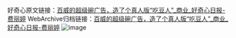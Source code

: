 好奇心原文链接：[百威的超级碗广告，造了个真人版“吃豆人”_商业_好奇心日报-费丽婷](https://www.qdaily.com/articles/5677.html)
WebArchive归档链接：[百威的超级碗广告，造了个真人版“吃豆人”_商业_好奇心日报-费丽婷](http://web.archive.org/web/20171014161700/http://www.qdaily.com:80/articles/5677.html)
![image](http://ww3.sinaimg.cn/large/007d5XDply1g3w8xpob1cj30u02ml1kx)